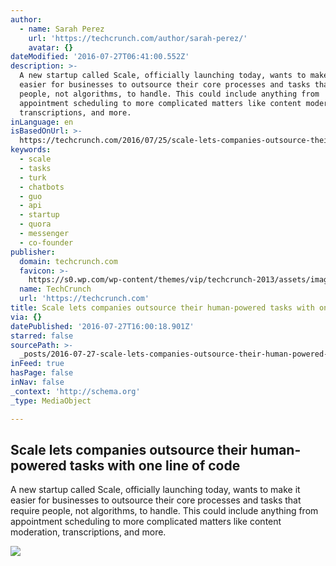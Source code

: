 ```yaml
---
author:
  - name: Sarah Perez
    url: 'https://techcrunch.com/author/sarah-perez/'
    avatar: {}
dateModified: '2016-07-27T06:41:00.552Z'
description: >-
  A new startup called Scale, officially launching today, wants to make it
  easier for businesses to outsource their core processes and tasks that require
  people, not algorithms, to handle. This could include anything from
  appointment scheduling to more complicated matters like content moderation,
  transcriptions, and more.
inLanguage: en
isBasedOnUrl: >-
  https://techcrunch.com/2016/07/25/scale-lets-companies-outsource-their-human-powered-tasks-with-one-line-of-code/?ncid=rss&utm_source=feedburner&utm_medium=feed&utm_campaign=Feed%3A+Techcrunch+%28TechCrunch%29&utm_content=FaceBook&sr_share=facebook
keywords:
  - scale
  - tasks
  - turk
  - chatbots
  - guo
  - api
  - startup
  - quora
  - messenger
  - co-founder
publisher:
  domain: techcrunch.com
  favicon: >-
    https://s0.wp.com/wp-content/themes/vip/techcrunch-2013/assets/images/favicon.ico
  name: TechCrunch
  url: 'https://techcrunch.com'
title: Scale lets companies outsource their human-powered tasks with one line of code
via: {}
datePublished: '2016-07-27T16:00:18.901Z'
starred: false
sourcePath: >-
  _posts/2016-07-27-scale-lets-companies-outsource-their-human-powered-tasks-wit.md
inFeed: true
hasPage: false
inNav: false
_context: 'http://schema.org'
_type: MediaObject

---
```

<article style=""><h1>Scale lets companies outsource their human-powered tasks with one line of code</h1><p>A new startup called Scale, officially launching today, wants to make it easier for businesses to outsource their core processes and tasks that require people, not algorithms, to handle. This could include anything from appointment scheduling to more complicated matters like content moderation, transcriptions, and more.</p><img src="https://tctechcrunch2011.files.wordpress.com/2016/07/screen-shot-2016-07-25-at-12-42-39-pm.png?w=764&amp;h=400&amp;crop=1" /></article>
